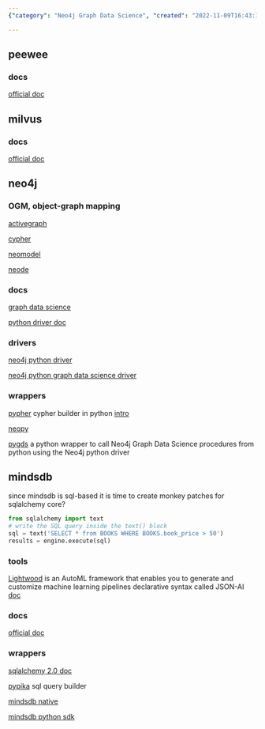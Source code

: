 ```yaml
---
{"category": "Neo4j Graph Data Science", "created": "2022-11-09T16:43:16.660Z", "date": "2022-11-09 16:43:16", "description": "Learn how to use Python for Neo4j Graph Data Science, and explore SQLAlchemy monkey patches, Lightwood AutoML framework, and Peewee ORM. Discover the documentation for Milvus vector databases, Neo4j, Pypher, neopy, pygds, Pypika for SQL query building, mindsdb_native, and mindsdb_python_sdk for native Python mindsdb usage.", "modified": "2022-11-11T10:01:50.099Z", "tags": ["Python", "Neo4j Graph Data Science", "SQLAlchemy", "Lightwood AutoML", "Peewee ORM", "Milvus Vector Databases", "Pypika"], "title": "neo4j, mindsdb, milvus, peewee"}

---
```


## peewee

### docs

[official doc](http://docs.peewee-orm.com/)

## milvus

### docs

[official doc](https://milvus.io/docs)

## neo4j

### OGM, object-graph mapping

[activegraph](https://github.com/neo4jrb/activegraph)

[cypher](https://github.com/bratushka/cypher)

[neomodel](https://github.com/neo4j-contrib/neomodel)

[neode](https://github.com/adam-cowley/neode)

### docs

[graph data science](https://neo4j.com/docs/graph-data-science/current/operations-reference/algorithm-references/)

[python driver doc](https://neo4j.com/docs/python-manual/current/get-started/)

### drivers

[neo4j python driver](https://github.com/neo4j/neo4j-python-driver)

[neo4j python graph data science driver](https://github.com/neo4j/graph-data-science-client)

### wrappers

[pypher](https://github.com/emehrkay/Pypher) cypher builder in python [intro](https://neo4j.com/blog/express-cypher-queries-pure-python-pypher/)

[neopy](https://github.com/pawamoy/neopy)

[pygds](https://github.com/stellasia/pygds) a python wrapper to call Neo4j Graph Data Science procedures from python using the Neo4j python driver

## mindsdb

since mindsdb is sql-based it is time to create monkey patches for sqlalchemy core?

```python
from sqlalchemy import text
# write the SQL query inside the text() block
sql = text('SELECT * from BOOKS WHERE BOOKS.book_price > 50')
results = engine.execute(sql)

```

### tools

[Lightwood](https://github.com/mindsdb/lightwood) is an AutoML framework that enables you to generate and customize machine learning pipelines declarative syntax called JSON-AI [doc](https://lightwood.io/)

### docs

[official doc](https://docs.mindsdb.com/)

### wrappers

[sqlalchemy 2.0 doc](https://docs.sqlalchemy.org/en/20/tutorial/engine.html)

[pypika](https://pypika.readthedocs.io/en/latest/) sql query builder

[mindsdb native](https://github.com/mindsdb/mindsdb_native)

[mindsdb python sdk](https://github.com/mindsdb/mindsdb_python_sdk)
